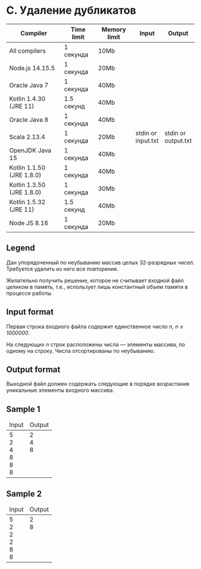 # C. Удаление дубликатов

<table>
  <thead>
    <tr>
      <th>Compiler</th>
      <th>Time limit</th>
      <th>Memory limit</th>
      <th>Input</th>
      <th>Output</th>
    </tr>
  </thead>
  <tbody>
      <tr>
        <td>All compilers</td>
        <td>1 секунда</td>
        <td>10Mb</td>
        <td rowspan=11>stdin or <br>input.txt</td>
        <td rowspan=11>stdin or <br>output.txt</td>
      </tr>
      <tr>
        <td>Node.js 14.15.5</td>
        <td>1 секунда</td>
        <td>20Mb</td>
      </tr>
      <tr>
        <td>Oracle Java 7</td>
        <td>1 секунда</td>
        <td>40Mb</td>
      </tr>
      <tr>
        <td>Kotlin 1.4.30 (JRE 11)</td>
        <td>1.5 секунд</td>
        <td>40Mb</td>
      </tr>
      <tr>
        <td>Oracle Java 8</td>
        <td>1 секунда</td>
        <td>40Mb</td>
      </tr>
      <tr>
        <td>Scala 2.13.4</td>
        <td>1 секунда</td>
        <td>20Mb</td>
      </tr>
      <tr>
        <td>OpenJDK Java 15</td>
        <td>1 секунда</td>
        <td>40Mb</td>
      </tr>
      <tr>
        <td>Kotlin 1.1.50 (JRE 1.8.0)</td>
        <td>1 секунда</td>
        <td>40Mb</td>
      </tr>
      <tr>
        <td>Kotlin 1.3.50 (JRE 1.8.0)</td>
        <td>1 секунда</td>
        <td>30Mb</td>
      </tr>
      <tr>
        <td>Kotlin 1.5.32 (JRE 11)</td>
        <td>1.5 секунд</td>
        <td>40Mb</td>
      </tr>
      <tr>
        <td>Node JS 8.16</td>
        <td>1 секунда</td>
        <td>20Mb</td>
      </tr>
  </tbody>
</table>

## Legend

Дан упорядоченный по неубыванию массив целых 32-разрядных чисел. 
Требуется удалить из него все повторения.

Желательно получить решение, которое не считывает входной файл целиком в
память, т.е., использует лишь константный объем памяти в процессе работы.

## Input format

Первая строка входного файла содержит единственное число _n, n ≤ 1000000_.

На следующих _n_ строк расположены числа — элементы массива, по одному на
строку. Числа отсортированы по неубыванию.

## Output format

Выходной файл должен содержать следующие в порядке возрастания уникальные 
элементы входного массива.

## Sample 1

<table>
    <thead>
        <tr>
            <td>Input</td>    
            <td>Output</td>    
        </tr>
    </thead>
    <tr>
        <td>
            5<br>
            2<br>
            4<br>
            8<br>
            8<br>
            8
        </td>
        <td valign='top'>
            2<br>
            4<br>
            8
        </td>
    </tr>
</table>

## Sample 2

<table>
    <thead>
        <tr>
            <td>Input</td>    
            <td>Output</td>    
        </tr>
    </thead>
    <tr>
        <td>
            5<br>
            2<br>
            2<br>
            2<br>
            8<br>
            8
        </td>
        <td valign='top'>
            2<br>
            8
        </td>
    </tr>
</table>
